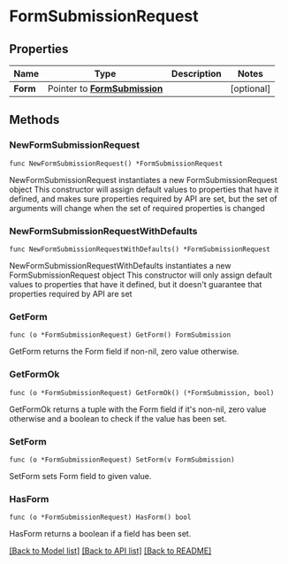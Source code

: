 # FormSubmissionRequest

## Properties

Name | Type | Description | Notes
------------ | ------------- | ------------- | -------------
**Form** | Pointer to [**FormSubmission**](FormSubmission.md) |  | [optional] 

## Methods

### NewFormSubmissionRequest

`func NewFormSubmissionRequest() *FormSubmissionRequest`

NewFormSubmissionRequest instantiates a new FormSubmissionRequest object
This constructor will assign default values to properties that have it defined,
and makes sure properties required by API are set, but the set of arguments
will change when the set of required properties is changed

### NewFormSubmissionRequestWithDefaults

`func NewFormSubmissionRequestWithDefaults() *FormSubmissionRequest`

NewFormSubmissionRequestWithDefaults instantiates a new FormSubmissionRequest object
This constructor will only assign default values to properties that have it defined,
but it doesn't guarantee that properties required by API are set

### GetForm

`func (o *FormSubmissionRequest) GetForm() FormSubmission`

GetForm returns the Form field if non-nil, zero value otherwise.

### GetFormOk

`func (o *FormSubmissionRequest) GetFormOk() (*FormSubmission, bool)`

GetFormOk returns a tuple with the Form field if it's non-nil, zero value otherwise
and a boolean to check if the value has been set.

### SetForm

`func (o *FormSubmissionRequest) SetForm(v FormSubmission)`

SetForm sets Form field to given value.

### HasForm

`func (o *FormSubmissionRequest) HasForm() bool`

HasForm returns a boolean if a field has been set.


[[Back to Model list]](../README.md#documentation-for-models) [[Back to API list]](../README.md#documentation-for-api-endpoints) [[Back to README]](../README.md)


